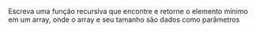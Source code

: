 Escreva uma função recursiva que encontre e retorne o elemento mínimo em um array, onde o array e seu tamanho são dados como parâmetros